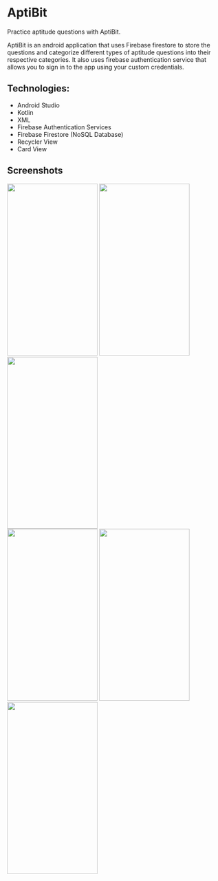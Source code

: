 # AptiBit

Practice aptitude questions with AptiBit.

AptiBit is an android application that uses Firebase firestore to store the questions and categorize different types of aptitude questions into their respective 
categories.
It also uses firebase authentication service that allows you to sign in to the app using your custom credentials.

## Technologies:

* Android Studio
* Kotlin
* XML
* Firebase Authentication Services
* Firebase Firestore (NoSQL Database)
* Recycler View
* Card View

## Screenshots

<img src="https://user-images.githubusercontent.com/55145996/132988565-2cc5c4b5-bf05-4b0a-89dc-08a27ce481a8.jpg" width="210" height="400">  <img src="https://user-images.githubusercontent.com/55145996/132988566-cfd8ed0d-8c53-40c3-9a34-8d10f918bd4d.jpg" width="210" height="400">  <img src="https://user-images.githubusercontent.com/55145996/132988558-0c239454-999e-4199-8338-b720b216fe68.jpg" width="210" height="400"> <br> <img src="https://user-images.githubusercontent.com/55145996/132988561-146a91c0-17df-4bdd-8250-bc1d9ba68e65.jpg" width="210" height="400">  <img src="https://user-images.githubusercontent.com/55145996/132988562-74581cef-a0c1-4508-9f1a-546e32d23fa9.jpg" width="210" height="400">  <img src="https://user-images.githubusercontent.com/55145996/132988641-fb7a3159-7424-421a-9f02-727d36492e8f.jpg" width="210" height="400">
